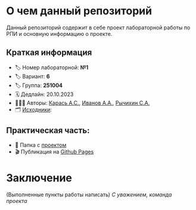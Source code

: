# О чем данный репозиторий
Данный репозиторий содержит в себе проект лабораторной работы по РПИ и основную информацию о проекте.
## Краткая информация
- :label: Номер лабораторной: **№1**
- :label: Вариант: **6**
- :label: Группа: **251004**
- :spiral_calendar: Дедлайн: 20.10.2023
- :family_man_man_boy: Авторы: [Карась А.С.](https://github.com/anticlown322), [Иванов А.А.](https://github.com/AndreyItMe), [Рычихин С.А.](https://github.com/BeerManNotAvailable1)
- :card_index_dividers: [Исходники](assets/files/Вариант%206.psd):
## Практическая часть: 
- :file_folder: Папка с [проектом](Project-folder)
- :clapper: Публикация на [Github Pages]()
# Заключение
(Выполненные пункты работы написать)
*С уважением, команда проекта*